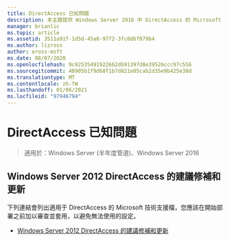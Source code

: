 ```yaml
---
title: DirectAccess 已知問題
description: 本主題提供 Windows Server 2016 中 DirectAccess 的 Microsoft 技術支援檔連結。
manager: brianlic
ms.topic: article
ms.assetid: 3511a91f-1d5d-45a0-97f2-3fc0d6f079b4
ms.author: lizross
author: eross-msft
ms.date: 08/07/2020
ms.openlocfilehash: 9c92535491922662db91397d8e39526ccc97c556
ms.sourcegitcommit: 40905b1f9d68f1b7d821e05cab2d35e9b425e38d
ms.translationtype: MT
ms.contentlocale: zh-TW
ms.lasthandoff: 01/06/2021
ms.locfileid: "97946794"
---
```

# <a name="directaccess-known-issues"></a>DirectAccess 已知問題

>適用於：Windows Server (半年度管道)、Windows Server 2016


## <a name="recommended-hotfixes-and-updates-for-windows-server-2012-directaccess"></a>Windows Server 2012 DirectAccess 的建議修補和更新
下列連結會列出適用于 DirectAccess 的 Microsoft 技術支援檔，您應該在開始部署之前加以審查並套用，以避免無法使用的設定。

-   [Windows Server 2012 DirectAccess 的建議修補和更新](https://support.microsoft.com/kb/2883952)




